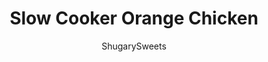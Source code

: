 ---
layout: ../../layouts/MarkdownPostLayout.astro
title: Slow Cooker Orange Chicken
author: ShugarySweets
pubDate: 2022-01-30
description: "Slow Cooker Orange Chicken is easy to make and insanely delicious! You&#x27;ll love the sticky sweet sauce with juicy chicken and just the right amount of spice. Better than takeout!"
image_url: https://www.shugarysweets.com/wp-content/uploads/2015/01/slow-cooker-orange-chicken-facebook.jpg
tags: ["Main Dish","Chinese"]
calories: 307
protein: 37
carbohydrates: 28
fats: 4
fiber: 1
ingredients: ["2 pounds boneless skinless chicken breast, cut bite size","1/4 cup soy sauce","3/4 cup orange juice concentrate, thawed","1/2 cup light brown sugar, packed","2 Tablespoons white vinegar","3/4 cup water","1/2 teaspoon crushed red pepper flakes","2 cloves garlic, pressed","1/2 teaspoon kosher salt","1/4 cup water","2 tablespoons cornstarch","green onion, sesame seeds, and jasmine rice, for serving"]
serves: 8
time: "6 hours 10 minutes"
prepTime: "10 minutes"
instructions: ["In a large slow cooker, combine chicken with soy sauce, orange juice, brown sugar, vinegar, water, red pepper, garlic, and salt.","Heat on low, covered, for 6 hours.","Fifteen minutes before serving, combine water with cornstarch (whisking them together).","Pour into slow cooker, mix and allow to thicken (15 minutes to an hour).","Serve over cooked rice and add green onions and sesame seeds for garnish. ENJOY!"]
nutrition: ["307 calories","28 grams carbohydrates","96 milligrams cholesterol","4 grams fat","1 grams fiber","37 grams protein","1 grams saturated fat","607 grams sodium","18 grams sugar","0 grams trans fat","2 grams unsaturated fat"]
---